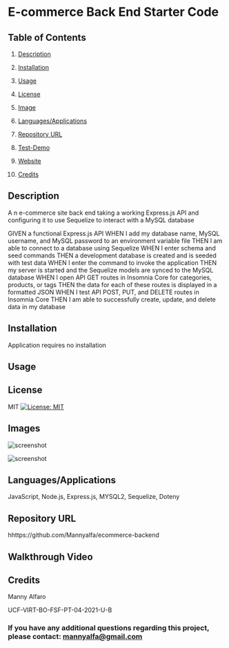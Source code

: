 # E-commerce Back End Starter Code
## Table of Contents

1. [Description](#description)

2. [Installation](#installation)

3. [Usage](#usage)

4. [License](#license)

5. [Image](#Image)

6. [Languages/Applications](#languages-applications)

7. [Repository URL](#repository-url)

8. [Test-Demo](#test-demo)

9. [Website](#website)

10. [Credits](#credits)

## Description
A n e-commerce site back end taking a working Express.js API and configuring it to use Sequelize to
interact with a MySQL database

GIVEN a functional Express.js API
WHEN I add my database name, MySQL username, and MySQL password to an environment variable file
THEN I am able to connect to a database using Sequelize
WHEN I enter schema and seed commands
THEN a development database is created and is seeded with test data
WHEN I enter the command to invoke the application
THEN my server is started and the Sequelize models are synced to the MySQL database
WHEN I open API GET routes in Insomnia Core for categories, products, or tags
THEN the data for each of these routes is displayed in a formatted JSON
WHEN I test API POST, PUT, and DELETE routes in Insomnia Core
THEN I am able to successfully create, update, and delete data in my database

## Installation
Application requires no installation

## Usage


## License
MIT [![License: MIT](https://img.shields.io/badge/License-MIT-yellow.svg)](https://opensource.org/licenses/MIT)

## Images
![screenshot]()

![screenshot]()

## Languages/Applications
JavaScript, Node.js, Express.js, MYSQL2, Sequelize, Doteny

## Repository URL
hhttps://github.com/Mannyalfa/ecommerce-backend

## Walkthrough Video


    
## Credits
Manny Alfaro

UCF-VIRT-BO-FSF-PT-04-2021-U-B

### If you have any additional questions regarding this project, please contact: mannyalfa@gmail.com